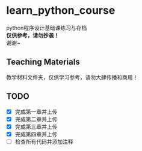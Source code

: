 # learn_python_course
python程序设计基础课练习与存档  
**仅供参考，请勿抄袭！**  
谢谢~

## Teaching Materials
教学材料文件夹，仅供学习参考，请勿大肆传播和商用！


## TODO
- [x] 完成第一章并上传  
- [x] 完成第二章并上传  
- [x] 完成第三章并上传  
- [x] 完成第四章并上传  
- [ ] 检查所有代码并添加注释  
